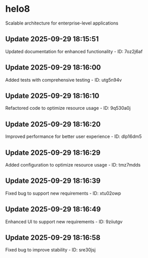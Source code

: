 # helo8
Scalable architecture for enterprise-level applications

## Update 2025-09-29 18:15:51
Updated documentation for enhanced functionality - ID: 7oz2j6af


## Update 2025-09-29 18:16:00
Added tests with comprehensive testing - ID: utg5n94v


## Update 2025-09-29 18:16:10
Refactored code to optimize resource usage - ID: 9q530a0j


## Update 2025-09-29 18:16:20
Improved performance for better user experience - ID: dlp16dm5


## Update 2025-09-29 18:16:29
Added configuration to optimize resource usage - ID: tmz7mdds


## Update 2025-09-29 18:16:39
Fixed bug to support new requirements - ID: xtu02owp


## Update 2025-09-29 18:16:49
Enhanced UI to support new requirements - ID: 9ziiutgv


## Update 2025-09-29 18:16:58
Fixed bug to improve stability - ID: sre30jsj

